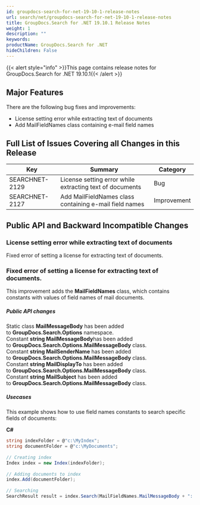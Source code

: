 ```yaml
---
id: groupdocs-search-for-net-19-10-1-release-notes
url: search/net/groupdocs-search-for-net-19-10-1-release-notes
title: GroupDocs.Search for .NET 19.10.1 Release Notes
weight: 1
description: ""
keywords: 
productName: GroupDocs.Search for .NET
hideChildren: False
---
```

{{< alert style="info" >}}This page contains release notes for GroupDocs.Search for .NET 19.10.1{{< /alert >}}

## Major Features

There are the following bug fixes and improvements:

*   License setting error while extracting text of documents
*   Add MailFieldNames class containing e-mail field names

## Full List of Issues Covering all Changes in this Release

| Key | Summary | Category |
| --- | --- | --- |
| SEARCHNET-2129 | License setting error while extracting text of documents | Bug |
| SEARCHNET-2127 | Add MailFieldNames class containing e-mail field names | Improvement |

## Public API and Backward Incompatible Changes

### License setting error while extracting text of documents

Fixed error of setting a license for extracting text of documents.

### Fixed error of setting a license for extracting text of documents.

This improvement adds the **MailFieldNames** class, which contains constants with values of field names of mail documents.

##### Public API changes

Static class **MailMessageBody** has been added to **GroupDocs.Search.Options** namespace.  
Constant **string MailMessageBody**has been added to **GroupDocs.Search.Options.**MailMessageBody**** class.  
Constant **string MailSenderName** has been added to **GroupDocs.Search.Options.**MailMessageBody**** class.  
Constant **string MailDisplayTo** has been added to **GroupDocs.Search.Options.**MailMessageBody**** class.  
Constant **string MailSubject** has been added to **GroupDocs.Search.Options.**MailMessageBody**** class.

##### Usecases

This example shows how to use field names constants to search specific fields of documents:

**C#**

```csharp
string indexFolder = @"c:\MyIndex";
string documentFolder = @"c:\MyDocuments";
 
// Creating index
Index index = new Index(indexFolder);
 
// Adding documents to index
index.Add(documentFolder);
 
// Searching
SearchResult result = index.Search(MailFieldNames.MailMessageBody + ": meeting");
```
